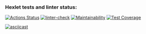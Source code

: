 ### Hexlet tests and linter status:
[![Actions Status](https://github.com/TatulArt/frontend-project-lvl2/workflows/hexlet-check/badge.svg)](https://github.com/TatulArt/frontend-project-lvl2/actions)
[![linter-check](https://github.com/TatulArt/frontend-project-lvl2/actions/workflows/linter-check.yml/badge.svg)](https://github.com/TatulArt/frontend-project-lvl2/actions/workflows/linter-check.yml)
[![Maintainability](https://api.codeclimate.com/v1/badges/6ca9f0dfabe8288f2fad/maintainability)](https://codeclimate.com/github/TatulArt/frontend-project-lvl2/maintainability)
[![Test Coverage](https://api.codeclimate.com/v1/badges/6ca9f0dfabe8288f2fad/test_coverage)](https://codeclimate.com/github/TatulArt/frontend-project-lvl2/test_coverage)

[![asciicast](https://asciinema.org/a/QNBH17IiPmFC76eGcne3YrgAk.svg)](https://asciinema.org/a/QNBH17IiPmFC76eGcne3YrgAk)